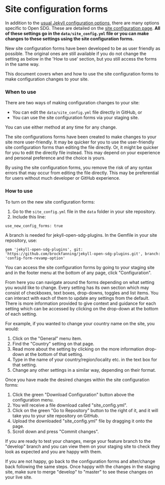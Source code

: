 <h1>Site configuration forms</h1>

In addition to the [usual Jekyll configuration options](https://jekyllrb.com/docs/configuration/), there are many options specific to Open SDG. These are detailed on the [site configuration page](https://open-sdg.readthedocs.io/en/latest/configuration/). **All of these settings go in the `data/site_config.yml` file or you can make changes to these settings using the site configuration forms.**

New site configuration forms have been developed to be as user friendly as possible. The original ones are still available if you do not change the setting as below in the 'How to use' section, but you still access the forms in the same way.

This document covers when and how to use the site configuration forms to make configuration changes to your site.

### When to use

There are two ways of making configuration changes to your site: 

* You can edit the `data/site_config.yml` file directly in GitHub, or 
* You can use the site configuration forms via your staging site.
  
You can use either method at any time for any change. 

The site configurations forms have been created to make changes to your site more user-friendly. It may be quicker for you to use the user-friendly site configuration forms than editing the file directly. Or, it might be quicker for you to edit the directly file instead. This may depend on your experience and personal preference and the choice is yours.

By using the site configuration forms, you remove the risk of any syntax errors that may occur from editing the file directly. This may be preferential for users without much developer or GitHub experience. 

### How to use

To turn on the new site configuration forms:
1. Go to the `site_config.yml` file in the `data` folder in your site repository.
2. Include this line:
```
use_new_config_forms: true
```
A branch is needed for jekyll-open-sdg-plugins. In the Gemfile in your site repository, use: 

```
gem 'jekyll-open-sdg-plugins', git: 'https://github.com/brockfanning/jekyll-open-sdg-plugins.git', branch: 'config-form-revamp-option'
```

You can access the site configuration forms by going to your staging site and in the footer menu at the bottom of any page, click "Configuration".

From here you can navigate around the forms depending on what setting you would like to change. Every setting has its own section which may consist of checkboxes, text boxes, drop-downs, toggles and list items. You can interact with each of them to update any settings from the default. There is more information provided to give context and guidance for each setting which can be accessed by clicking on the drop-down at the bottom of each setting. 

For example, if you wanted to change your country name on the site, you would: 
1. Click on the "General" menu item.
1. Find the "Country" setting on that page.
1. Read more about the setting by clicking on the more information drop-down at the bottom of that setting.
1. Type in the name of your country/region/locality etc. in the text box for that setting.
1. Change any other settings in a similar way, depending on their format.

Once you have made the desired changes within the site configuration forms:

1. Click the green "Download Configuration" button above the configuration menu.  
1. You will receive a file download called "site_config.yml". 
1. Click on the green "Go to Repository" button to the right of it, and it will take you to your site repository on GitHub.
1. Upload the downloaded "site_config.yml" file by dragging it onto the page.
1. Scroll down and press "Commit changes".

If you are ready to test your changes, merge your feature branch to the "develop" branch and you can view them on your staging site to check they look as expected and you are happy with them. 

If you are not happy, go back to the configuration forms and alter/change back following the same steps. Once happy with the changes in the staging site, make sure to merge "develop" to "master" to see these changes on your live site.
   
